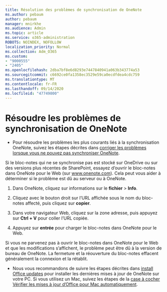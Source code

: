 ```yaml
---
title: Résolution des problèmes de synchronisation de OneNote
ms.author: pebaum
author: pebaum
manager: mnirkhe
ms.audience: Admin
ms.topic: article
ms.service: o365-administration
ROBOTS: NOINDEX, NOFOLLOW
localization_priority: Normal
ms.collection: Adm_O365
ms.custom:
- "9000555"
- "2405"
ms.openlocfilehash: 2dba7bf8e6d8293e7447840941a063b343774a53
ms.sourcegitcommit: c6692ce0fa1358ec3529e59ca0ecdfdea4cdc759
ms.translationtype: MT
ms.contentlocale: fr-FR
ms.lasthandoff: 09/14/2020
ms.locfileid: "47749800"
---
```

# <a name="troubleshoot-onenote-sync-issues"></a>Résoudre les problèmes de synchronisation de OneNote

* Pour résoudre les problèmes les plus courants liés à la synchronisation OneNote, suivez les étapes décrites dans [corriger les problèmes lorsque vous ne pouvez pas synchroniser OneNote](https://support.office.com/article/Fix-issues-when-you-can-t-sync-OneNote-299495ef-66d1-448f-90c1-b785a6968d45).

Si le bloc-notes qui ne se synchronise pas est stocké sur OneDrive ou sur des versions plus récentes de SharePoint, essayez d’ouvrir le bloc-notes dans OneNote pour le Web (sur www.onenote.com). Cela peut vous aider à déterminer si le problème est dû au serveur ou à OneNote.

1. Dans OneNote, cliquez sur informations sur le **fichier**  >  **Info**.

2. Cliquez avec le bouton droit sur l’URL affichée sous le nom du bloc-notes affecté, puis cliquez sur **copier**.

3. Dans votre navigateur Web, cliquez sur la zone adresse, puis appuyez sur **Ctrl + V** pour coller l’URL copiée.

4. Appuyez sur **entrée** pour charger le bloc-notes dans OneNote pour le Web.

Si vous ne parvenez pas à ouvrir le bloc-notes dans OneNote pour le Web et que les modifications s’affichent, le problème peut être dû à la version de bureau de OneNote. La fermeture et la réouverture du bloc-notes effacent généralement la connexion et la rétablit.

* Nous vous recommandons de suivre les étapes décrites dans [install Office updates](https://support.office.com/article/Install-Office-updates-2ab296f3-7f03-43a2-8e50-46de917611c5) pour installer les dernières mises à jour de OneNote sur votre PC. Si vous utilisez un Mac, suivez les étapes de la [case à cocher Vérifier les mises à jour d’Office pour Mac automatiquement](https://support.office.com/article/update-office-for-mac-automatically-bfd1e497-c24d-4754-92ab-910a4074d7c1).